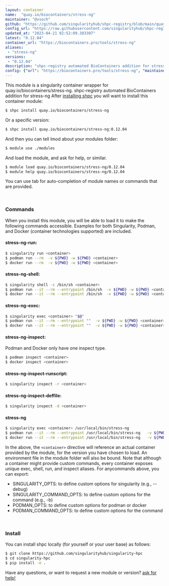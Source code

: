 ```yaml
---
layout: container
name:  "quay.io/biocontainers/stress-ng"
maintainer: "@vsoch"
github: "https://github.com/singularityhub/shpc-registry/blob/main/quay.io/biocontainers/stress-ng/container.yaml"
config_url: "https://raw.githubusercontent.com/singularityhub/shpc-registry/main/quay.io/biocontainers/stress-ng/container.yaml"
updated_at: "2023-04-21 02:52:09.383307"
latest: "0.12.04"
container_url: "https://biocontainers.pro/tools/stress-ng"
aliases:
 - "stress-ng"
versions:
 - "0.12.04"
description: "shpc-registry automated BioContainers addition for stress-ng"
config: {"url": "https://biocontainers.pro/tools/stress-ng", "maintainer": "@vsoch", "description": "shpc-registry automated BioContainers addition for stress-ng", "latest": {"0.12.04": "sha256:88a031810226041116cf47aa6ed03bd47ee49f7ad448a294dbcab09f3e88f8f6"}, "tags": {"0.12.04": "sha256:88a031810226041116cf47aa6ed03bd47ee49f7ad448a294dbcab09f3e88f8f6"}, "docker": "quay.io/biocontainers/stress-ng", "aliases": {"stress-ng": "/usr/local/bin/stress-ng"}}
---
```


This module is a singularity container wrapper for quay.io/biocontainers/stress-ng.
shpc-registry automated BioContainers addition for stress-ng
After [installing shpc](#install) you will want to install this container module:


```bash
$ shpc install quay.io/biocontainers/stress-ng
```

Or a specific version:

```bash
$ shpc install quay.io/biocontainers/stress-ng:0.12.04
```

And then you can tell lmod about your modules folder:

```bash
$ module use ./modules
```

And load the module, and ask for help, or similar.

```bash
$ module load quay.io/biocontainers/stress-ng/0.12.04
$ module help quay.io/biocontainers/stress-ng/0.12.04
```

You can use tab for auto-completion of module names or commands that are provided.

<br>

### Commands

When you install this module, you will be able to load it to make the following commands accessible.
Examples for both Singularity, Podman, and Docker (container technologies supported) are included.

#### stress-ng-run:

```bash
$ singularity run <container>
$ podman run --rm  -v ${PWD} -w ${PWD} <container>
$ docker run --rm  -v ${PWD} -w ${PWD} <container>
```

#### stress-ng-shell:

```bash
$ singularity shell -s /bin/sh <container>
$ podman run --it --rm --entrypoint /bin/sh  -v ${PWD} -w ${PWD} <container>
$ docker run --it --rm --entrypoint /bin/sh  -v ${PWD} -w ${PWD} <container>
```

#### stress-ng-exec:

```bash
$ singularity exec <container> "$@"
$ podman run --it --rm --entrypoint ""  -v ${PWD} -w ${PWD} <container> "$@"
$ docker run --it --rm --entrypoint ""  -v ${PWD} -w ${PWD} <container> "$@"
```

#### stress-ng-inspect:

Podman and Docker only have one inspect type.

```bash
$ podman inspect <container>
$ docker inspect <container>
```

#### stress-ng-inspect-runscript:

```bash
$ singularity inspect -r <container>
```

#### stress-ng-inspect-deffile:

```bash
$ singularity inspect -d <container>
```


#### stress-ng

```bash
$ singularity exec <container> /usr/local/bin/stress-ng
$ podman run --it --rm --entrypoint /usr/local/bin/stress-ng   -v ${PWD} -w ${PWD} <container> -c " $@"
$ docker run --it --rm --entrypoint /usr/local/bin/stress-ng   -v ${PWD} -w ${PWD} <container> -c " $@"
```



In the above, the `<container>` directive will reference an actual container provided
by the module, for the version you have chosen to load. An environment file in the
module folder will also be bound. Note that although a container
might provide custom commands, every container exposes unique exec, shell, run, and
inspect aliases. For anycommands above, you can export:

 - SINGULARITY_OPTS: to define custom options for singularity (e.g., --debug)
 - SINGULARITY_COMMAND_OPTS: to define custom options for the command (e.g., -b)
 - PODMAN_OPTS: to define custom options for podman or docker
 - PODMAN_COMMAND_OPTS: to define custom options for the command

<br>

### Install

You can install shpc locally (for yourself or your user base) as follows:

```bash
$ git clone https://github.com/singularityhub/singularity-hpc
$ cd singularity-hpc
$ pip install -e .
```

Have any questions, or want to request a new module or version? [ask for help!](https://github.com/singularityhub/singularity-hpc/issues)